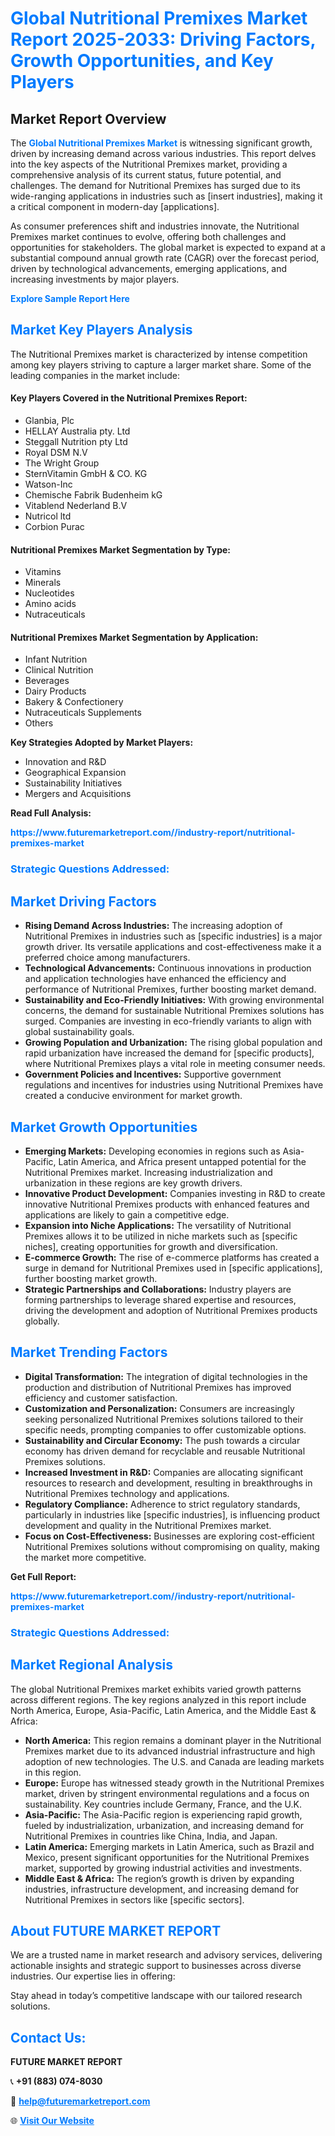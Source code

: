 <h1 style="color: #007BFF;">Global Nutritional Premixes Market Report 2025-2033: Driving Factors, Growth Opportunities, and Key Players</h1>

<section id="overview">
<h2>Market Report Overview</h2>
<p>The <a href="https://www.futuremarketreport.com//industry-report/nutritional-premixes-market" style="color: #007BFF; text-decoration: none;"><strong>Global Nutritional Premixes Market</strong></a> is witnessing significant growth, driven by increasing demand across various industries. This report delves into the key aspects of the Nutritional Premixes market, providing a comprehensive analysis of its current status, future potential, and challenges. The demand for Nutritional Premixes has surged due to its wide-ranging applications in industries such as [insert industries], making it a critical component in modern-day [applications].</p>
<p>As consumer preferences shift and industries innovate, the Nutritional Premixes market continues to evolve, offering both challenges and opportunities for stakeholders. The global market is expected to expand at a substantial compound annual growth rate (CAGR) over the forecast period, driven by technological advancements, emerging applications, and increasing investments by major players.</p>
</section>

<section id="overview">
<p><a href="https://www.futuremarketreport.com//request-sample/reportId=59842" style="color: #007BFF; text-decoration: none;"><strong>Explore Sample Report Here</strong></a></p>
</section>

<section id="key-players">
<h2 style="color: #007BFF;">Market Key Players Analysis</h2>
<p>The Nutritional Premixes market is characterized by intense competition among key players striving to capture a larger market share. Some of the leading companies in the market include:</p>
<h4>Key Players Covered in the Nutritional Premixes Report:</h4>
<ul><li>Glanbia, Plc</li><li>HELLAY Australia pty. Ltd</li><li>Steggall Nutrition pty Ltd</li><li>Royal DSM N.V</li><li>The Wright Group</li><li>SternVitamin GmbH &amp; CO. KG</li><li>Watson-Inc</li><li>Chemische Fabrik Budenheim kG</li><li>Vitablend Nederland B.V</li><li>Nutricol ltd</li><li>Corbion Purac</li></ul>
<h4>Nutritional Premixes Market Segmentation by Type:</h4>
<ul><li>Vitamins</li><li>Minerals</li><li>Nucleotides</li><li>Amino acids</li><li>Nutraceuticals</li></ul>

<h4>Nutritional Premixes Market Segmentation by Application:</h4>
<ul><li>Infant Nutrition</li><li>Clinical Nutrition</li><li>Beverages</li><li>Dairy Products</li><li>Bakery &amp; Confectionery</li><li>Nutraceuticals Supplements</li><li>Others</li></ul>
<p><strong>Key Strategies Adopted by Market Players:</strong></p>
<ul>
<li>Innovation and R&D</li>
<li>Geographical Expansion</li>
<li>Sustainability Initiatives</li>
<li>Mergers and Acquisitions</li>
</ul>
</section>

<section>
<p><strong>Read Full Analysis: </strong></p><a href="https://www.futuremarketreport.com//industry-report/nutritional-premixes-market" style="color: #007BFF; text-decoration: none;"><strong>https://www.futuremarketreport.com//industry-report/nutritional-premixes-market</strong></a>
<h3 style="color: #007BFF;">Strategic Questions Addressed:</h3>
</section>

<section id="driving-factors">
<h2 style="color: #007BFF;">Market Driving Factors</h2>
<ul>
<li><strong>Rising Demand Across Industries:</strong> The increasing adoption of Nutritional Premixes in industries such as [specific industries] is a major growth driver. Its versatile applications and cost-effectiveness make it a preferred choice among manufacturers.</li>
<li><strong>Technological Advancements:</strong> Continuous innovations in production and application technologies have enhanced the efficiency and performance of Nutritional Premixes, further boosting market demand.</li>
<li><strong>Sustainability and Eco-Friendly Initiatives:</strong> With growing environmental concerns, the demand for sustainable Nutritional Premixes solutions has surged. Companies are investing in eco-friendly variants to align with global sustainability goals.</li>
<li><strong>Growing Population and Urbanization:</strong> The rising global population and rapid urbanization have increased the demand for [specific products], where Nutritional Premixes plays a vital role in meeting consumer needs.</li>
<li><strong>Government Policies and Incentives:</strong> Supportive government regulations and incentives for industries using Nutritional Premixes have created a conducive environment for market growth.</li>
</ul>
</section>

<section id="growth-opportunities">
<h2 style="color: #007BFF;">Market Growth Opportunities</h2>
<ul>
<li><strong>Emerging Markets:</strong> Developing economies in regions such as Asia-Pacific, Latin America, and Africa present untapped potential for the Nutritional Premixes market. Increasing industrialization and urbanization in these regions are key growth drivers.</li>
<li><strong>Innovative Product Development:</strong> Companies investing in R&D to create innovative Nutritional Premixes products with enhanced features and applications are likely to gain a competitive edge.</li>
<li><strong>Expansion into Niche Applications:</strong> The versatility of Nutritional Premixes allows it to be utilized in niche markets such as [specific niches], creating opportunities for growth and diversification.</li>
<li><strong>E-commerce Growth:</strong> The rise of e-commerce platforms has created a surge in demand for Nutritional Premixes used in [specific applications], further boosting market growth.</li>
<li><strong>Strategic Partnerships and Collaborations:</strong> Industry players are forming partnerships to leverage shared expertise and resources, driving the development and adoption of Nutritional Premixes products globally.</li>
</ul>
</section>

<section id="trending-factors">
<h2 style="color: #007BFF;">Market Trending Factors</h2>
<ul>
<li><strong>Digital Transformation:</strong> The integration of digital technologies in the production and distribution of Nutritional Premixes has improved efficiency and customer satisfaction.</li>
<li><strong>Customization and Personalization:</strong> Consumers are increasingly seeking personalized Nutritional Premixes solutions tailored to their specific needs, prompting companies to offer customizable options.</li>
<li><strong>Sustainability and Circular Economy:</strong> The push towards a circular economy has driven demand for recyclable and reusable Nutritional Premixes solutions.</li>
<li><strong>Increased Investment in R&D:</strong> Companies are allocating significant resources to research and development, resulting in breakthroughs in Nutritional Premixes technology and applications.</li>
<li><strong>Regulatory Compliance:</strong> Adherence to strict regulatory standards, particularly in industries like [specific industries], is influencing product development and quality in the Nutritional Premixes market.</li>
<li><strong>Focus on Cost-Effectiveness:</strong> Businesses are exploring cost-efficient Nutritional Premixes solutions without compromising on quality, making the market more competitive.</li>
</ul>
</section>

<section>
<p><strong>Get Full Report: </strong></p><a href="https://www.futuremarketreport.com//industry-report/nutritional-premixes-market" style="color: #007BFF; text-decoration: none;"><strong>https://www.futuremarketreport.com//industry-report/nutritional-premixes-market</strong></a>
<h3 style="color: #007BFF;">Strategic Questions Addressed:</h3>
</section>


<section id="regional-analysis">
<h2 style="color: #007BFF;">Market Regional Analysis</h2>
<p>The global Nutritional Premixes market exhibits varied growth patterns across different regions. The key regions analyzed in this report include North America, Europe, Asia-Pacific, Latin America, and the Middle East & Africa:</p>
<ul>
<li><strong>North America:</strong> This region remains a dominant player in the Nutritional Premixes market due to its advanced industrial infrastructure and high adoption of new technologies. The U.S. and Canada are leading markets in this region.</li>
<li><strong>Europe:</strong> Europe has witnessed steady growth in the Nutritional Premixes market, driven by stringent environmental regulations and a focus on sustainability. Key countries include Germany, France, and the U.K.</li>
<li><strong>Asia-Pacific:</strong> The Asia-Pacific region is experiencing rapid growth, fueled by industrialization, urbanization, and increasing demand for Nutritional Premixes in countries like China, India, and Japan.</li>
<li><strong>Latin America:</strong> Emerging markets in Latin America, such as Brazil and Mexico, present significant opportunities for the Nutritional Premixes market, supported by growing industrial activities and investments.</li>
<li><strong>Middle East & Africa:</strong> The region’s growth is driven by expanding industries, infrastructure development, and increasing demand for Nutritional Premixes in sectors like [specific sectors].</li>
</ul>
</section>

<footer>
<h2 style="color: #007BFF;">About FUTURE MARKET REPORT</h2>
<p>We are a trusted name in market research and advisory services, delivering actionable insights and strategic support to businesses across diverse industries. Our expertise lies in offering:</p>

<p>Stay ahead in today’s competitive landscape with our tailored research solutions.</p>

<h2 style="color: #007BFF;">Contact Us:</h2>
<p><strong>FUTURE MARKET REPORT</strong></p>
<p>📞 <strong>+91 (883) 074-8030</strong></p>
<p>📧 <strong><a href="mailto:help@futuremarketreport.com" style="color: #007BFF;">help@futuremarketreport.com</a></strong></p>
<p>🌐 <strong><a href="https://www.futuremarketreport.com/" style="color: #007BFF;">Visit Our Website</a></strong></p>
</footer>